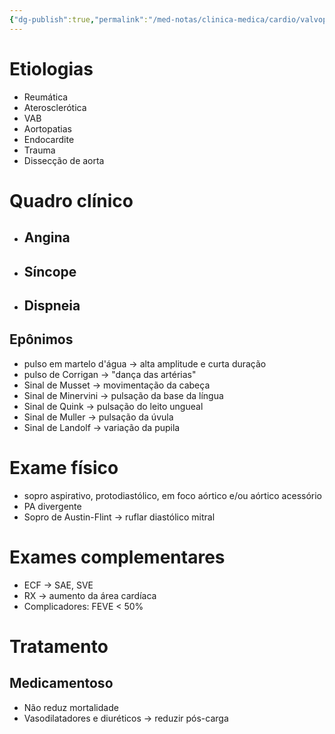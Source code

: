 ```yaml
---
{"dg-publish":true,"permalink":"/med-notas/clinica-medica/cardio/valvopatias/insuficiencia-aortica/","tags":["review"]}
---
```


# Etiologias
- Reumática
- Aterosclerótica
- VAB
- Aortopatias
- Endocardite
- Trauma
- Dissecção de aorta

# Quadro clínico
- ## Angina
- ## Síncope
- ## Dispneia
## Epônimos
- pulso em martelo d'água -> alta amplitude e curta duração
- pulso de Corrigan -> "dança das artérias"
- Sinal de Musset -> movimentação da cabeça
- Sinal de Minervini -> pulsação da base da língua
- Sinal de Quink -> pulsação do leito ungueal
- Sinal de Muller -> pulsação da úvula
- Sinal de Landolf -> variação da pupila

# Exame físico
- sopro aspirativo, protodiastólico, em foco aórtico e/ou aórtico acessório
- PA divergente
- Sopro de Austin-Flint -> ruflar diastólico mitral

# Exames complementares
- ECF -> SAE, SVE
- RX -> aumento da área cardíaca
- Complicadores: FEVE < 50%

# Tratamento
## Medicamentoso
- Não reduz mortalidade
- Vasodilatadores e diuréticos -> reduzir pós-carga